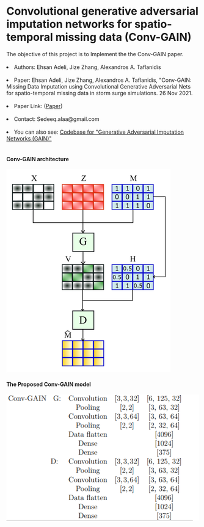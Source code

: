 <h1>Convolutional generative adversarial imputation networks for spatio-temporal missing data (Conv-GAIN)</h1>
The objective of this project is to Implement the the Conv-GAIN paper.<br><br>
<li>Authors: Ehsan Adeli, Jize Zhang, Alexandros A. Taflanidis</li><br>
<li>Paper: Ehsan Adeli, Jize Zhang, Alexandros A. Taflanidis, "Conv-GAIN: Missing Data Imputation using Convolutional Generative Adversarial Nets for spatio-temporal missing data in storm surge simulations. 26 Nov 2021.</li><br>
<li>Paper Link: (<a href="https://arxiv.org/abs/2111.02823">Paper</a>)</li><br>
<li>Contact: Sedeeq.alaa@gmail.com</li><br>
<li>You can also see: <a href="https://github.com/dhanajitb/GAIN-Pytorch">Codebase for "Generative Adversarial Imputation Networks (GAIN)"</a></li><br>
<h4>Conv-GAIN architecture</h4>
<img src='Model.png'></img>

<h4>The Proposed Conv-GAIN model</h4>
<img src="Layers.png" align="left"></img>
